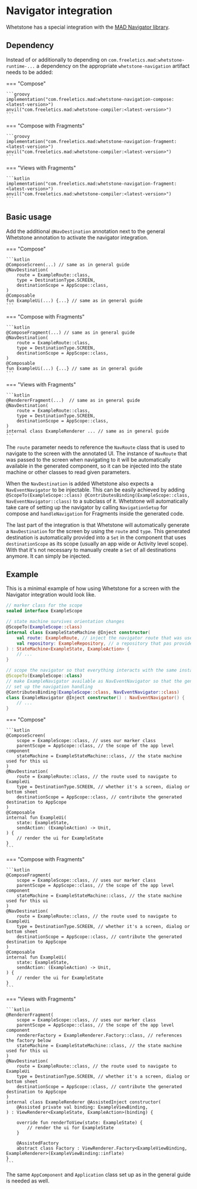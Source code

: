 # Navigator integration

Whetstone has a special integration with the [MAD Navigator library](../navigator/get-started.md).

## Dependency

Instead of or additionally to depending on `com.freeletics.mad:whetstone-runtime-...` a dependency
on the appropriate `whetstone-navigation` artifact needs to be added:

=== "Compose"

    ```groovy
    implementation("com.freeletics.mad:whetstone-navigation-compose:<latest-version>")
    anvil("com.freeletics.mad:whetstone-compiler:<latest-version>")
    ```

=== "Compose with Fragments"

    ```groovy
    implementation("com.freeletics.mad:whetstone-navigation-fragment:<latest-version>")
    anvil("com.freeletics.mad:whetstone-compiler:<latest-version>")
    ```

=== "Views with Fragments"

    ```kotlin
    implementation("com.freeletics.mad:whetstone-navigation-fragment:<latest-version>")
    anvil("com.freeletics.mad:whetstone-compiler:<latest-version>")
    ```

## Basic usage

Add the additional `@NavDestination` annotation next to the general Whetstone annotation
to activate the navigator integration.

=== "Compose"

    ```kotlin
    @ComposeScreen(...) // same as in general guide
    @NavDestination(
        route = ExampleRoute::class,
        type = DestinationType.SCREEN,
        destinationScope = AppScope::class,
    )
    @Composable
    fun ExampleUi(...) {...} // same as in general guide
    ```

=== "Compose with Fragments"

    ```kotlin
    @ComposeFragment(...) // same as in general guide
    @NavDestination(
        route = ExampleRoute::class,
        type = DestinationType.SCREEN,
        destinationScope = AppScope::class,
    )
    @Composable
    fun ExampleUi(...) {...} // same as in general guide
    ```
=== "Views with Fragments"

    ```kotlin
    @RendererFragment(...)  // same as in general guide
    @NavDestination(
        route = ExampleRoute::class,
        type = DestinationType.SCREEN,
        destinationScope = AppScope::class,
    )
    internal class ExampleRenderer ... // same as in general guide
    ```

The `route` parameter needs to reference the `NavRoute` class that is used
to navigate to the screen with the annotated UI. The instance of `NavRoute`
that was passed to the screen when navigating to it will be automatically
available in the generated component, so it can be injected into the state
machine or other classes to read given parameters.

When the `NavDestination` is added Whetstone also expects a `NavEventNavigator`
to be injectable. This can be easily achieved by adding
`@ScopeTo(ExampleScope::class) @ContributesBinding(ExampleScope::class, NavEventNavigator::class)`
to a subclass of it. Whetstone will automatically take care of setting up
the navigator by calling `NavigationSetup` for compose and `handleNavigation`
for Fragments inside the generated code.

The last part of the integration is that Whetstone will automatically generate
a `NavDestination` for the screen by using the `route` and `type`. This
generated destination is automatically provided into a `Set` in the component
that uses `destinationScope` as its scope (usually an app wide or Activity
level scope). With that it's not necessary to manually create a `Set`
of all destinations anymore. It can simply be injected.


## Example

This is a minimal example of how using Whetstone for a screen with the Navigator integration 
would look like.

```kotlin
// marker class for the scope
sealed interface ExampleScope

// state machine survives orientation changes
@ScopeTo(ExampleScope::class)
internal class ExampleStateMachine @Inject constructor(
    val route: ExampleRoute, // inject the navigator route that was used to get to this screen
    val repository: ExampleRepository, // a repository that pas provided somewhere in the app
) : StateMachine<ExampleState, ExampleAction> { 
    // ... 
}

// scope the navigator so that everything interacts with the same instance
@ScopeTo(ExampleScope::class)
// make ExampleNavigator available as NavEventNavigator so that the generated code can automatically
// set up the navigation handling
@ContributesBinding(ExampleScope::class, NavEventNavigator::class)
class ExampleNavigator @Inject constructor() : NavEventNavigator() {
    // ... 
}
```

=== "Compose"

    ```kotlin
    @ComposeScreen(
        scope = ExampleScope::class, // uses our marker class
        parentScope = AppScope::class, // the scope of the app level component
        stateMachine = ExampleStateMachine::class, // the state machine used for this ui
    )
    @NavDestination(
        route = ExampleRoute::class, // the route used to navigate to ExampleUi
        type = DestinationType.SCREEN, // whether it's a screen, dialog or bottom sheet
        destinationScope = AppScope::class, // contribute the generated destination to AppScope
    )
    @Composable
    internal fun ExampleUi(
        state: ExampleState,
        sendAction: (ExampleAction) -> Unit,
    ) { 
        // render the ui for ExampleState
    }
    ```

=== "Compose with Fragments"

    ```kotlin
    @ComposeFragment(
        scope = ExampleScope::class, // uses our marker class
        parentScope = AppScope::class, // the scope of the app level component
        stateMachine = ExampleStateMachine::class, // the state machine used for this ui
    )
    @NavDestination(
        route = ExampleRoute::class, // the route used to navigate to ExampleUi
        type = DestinationType.SCREEN, // whether it's a screen, dialog or bottom sheet
        destinationScope = AppScope::class, // contribute the generated destination to AppScope
    )
    @Composable
    internal fun ExampleUi(
        state: ExampleState,
        sendAction: (ExampleAction) -> Unit,
    ) { 
        // render the ui for ExampleState
    }
    ```

=== "Views with Fragments"

    ```kotlin
    @RendererFragment(
        scope = ExampleScope::class, // uses our marker class
        parentScope = AppScope::class, // the scope of the app level component
        rendererFactory = ExampleRenderer.Factory::class, // references the factory below
        stateMachine = ExampleStateMachine::class, // the state machine used for this ui
    )
    @NavDestination(
        route = ExampleRoute::class, // the route used to navigate to ExampleUi
        type = DestinationType.SCREEN, // whether it's a screen, dialog or bottom sheet
        destinationScope = AppScope::class, // contribute the generated destination to AppScope
    )
    internal class ExampleRenderer @AssistedInject constructor(
        @Assisted private val binding: ExampleViewBinding,
    ) : ViewRenderer<ExampleState, ExampleAction>(binding) {
    
        override fun renderToView(state: ExampleState) {
            // render the ui for ExampleState
        }
    
        @AssistedFactory
        abstract class Factory : ViewRenderer.Factory<ExampleViewBinding, ExampleRenderer>(ExampleViewBinding::inflate)
    }
    ```

The same `AppComponent` and `Application` class set up as in the general guide is needed as well.
